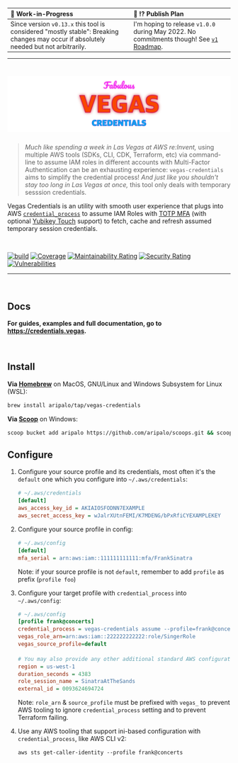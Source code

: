 | **🚧 Work-in-Progress** | 🚀 ⁉️ Publish Plan |
| :--------------------- | :--- |
| Since version `v0.13.x` this tool is considered "mostly stable": Breaking changes may occur if absolutely needed but not arbitrarily. | I'm hoping to release `v1.0.0` during May 2022. No commitments though! See [`v1` Roadmap](https://github.com/aripalo/vegas-credentials/projects/1). |
---

# ![Vegas Credentials](/assets/vegas-credentials.svg "Vegas Credentials - AWS credential_process utility with optional Yubikey MFA support and smooth user experience to fetch, cache and refresh assumed temporary session credentials")

> _Much like spending a week in Las Vegas at AWS re:Invent,_ using multiple AWS tools (SDKs, CLI, CDK, Terraform, etc) via command-line to assume IAM roles in different accounts with Multi-Factor Authentication can be an exhausting experience: `vegas-credentials` aims to simplify the credential process! _And just like you shouldn't stay too long in Las Vegas at once,_ this tool only deals with temporary sesssion credentials.


Vegas Credentials is an utility with smooth user experience that plugs into AWS [`credential_process`](https://docs.aws.amazon.com/cli/latest/userguide/cli-configure-sourcing-external.html) to assume IAM Roles with [TOTP MFA](https://en.wikipedia.org/wiki/Time-based_One-Time_Password) (with optional [Yubikey Touch](https://www.yubico.com/products/yubikey-5-overview/) support) to fetch, cache and refresh assumed temporary session credentials.

<br/>

<!-- Badges -->
[![build](https://github.com/aripalo/vegas-credentials/actions/workflows/pipeline.yml/badge.svg)](https://github.com/aripalo/vegas-credentials/actions/workflows/pipeline.yml)
[![Coverage](https://sonarcloud.io/api/project_badges/measure?project=aripalo_vegas-credentials&metric=coverage&token=983ccf9b47d7abae7857a352aa71fd52f953cd5c)](https://sonarcloud.io/summary/new_code?id=aripalo_vegas-credentials)
[![Maintainability Rating](https://sonarcloud.io/api/project_badges/measure?project=aripalo_vegas-credentials&metric=sqale_rating&token=983ccf9b47d7abae7857a352aa71fd52f953cd5c)](https://sonarcloud.io/summary/new_code?id=aripalo_vegas-credentials)
[![Security Rating](https://sonarcloud.io/api/project_badges/measure?project=aripalo_vegas-credentials&metric=security_rating&token=983ccf9b47d7abae7857a352aa71fd52f953cd5c)](https://sonarcloud.io/summary/new_code?id=aripalo_vegas-credentials)
[![Vulnerabilities](https://sonarcloud.io/api/project_badges/measure?project=aripalo_vegas-credentials&metric=vulnerabilities&token=983ccf9b47d7abae7857a352aa71fd52f953cd5c)](https://sonarcloud.io/summary/new_code?id=aripalo_vegas-credentials)
<!-- /Badges -->

---

<br/>

## Docs

**For guides, examples and full documentation, go to https://credentials.vegas.**



<br/>

## Install

**Via [Homebrew](https://docs.brew.sh/Installation)** on MacOS, GNU/Linux and Windows Subsystem for Linux (WSL):

```sh
brew install aripalo/tap/vegas-credentials
```

**Via [Scoop](https://scoop.sh/)** on Windows:

```sh
scoop bucket add aripalo https://github.com/aripalo/scoops.git && scoop install vegas-credentials
```


## Configure

1. Configure your source profile and its credentials, most often it's the `default` one which you configure into `~/.aws/credentials`:

    ```ini
    # ~/.aws/credentials
    [default]
    aws_access_key_id = AKIAIOSFODNN7EXAMPLE
    aws_secret_access_key = wJalrXUtnFEMI/K7MDENG/bPxRfiCYEXAMPLEKEY
    ```

2. Configure your source profile in config:

    ```ini
    # ~/.aws/config
    [default]
    mfa_serial = arn:aws:iam::111111111111:mfa/FrankSinatra
    ```

    Note: if your source profile is not `default`, remember to add `profile` as prefix (`profile foo`)

3. Configure your target profile with `credential_process` into `~/.aws/config`:

    ```ini
    # ~/.aws/config
    [profile frank@concerts]
    credential_process = vegas-credentials assume --profile=frank@concerts
    vegas_role_arn=arn:aws:iam::222222222222:role/SingerRole
    vegas_source_profile=default

    # You may also provide any other additional standard AWS configuration, such as:
    region = us-west-1
    duration_seconds = 4383
    role_session_name = SinatraAtTheSands
    external_id = 0093624694724
    ```

    Note: `role_arn` & `source_profile` must be prefixed with `vegas_` to prevent AWS tooling to ignore `credential_process` setting and to prevent Terraform failing.

4. Use any AWS tooling that support ini-based configuration with `credential_process`, like AWS CLI v2:
    ```shell
    aws sts get-caller-identity --profile frank@concerts
    ```

